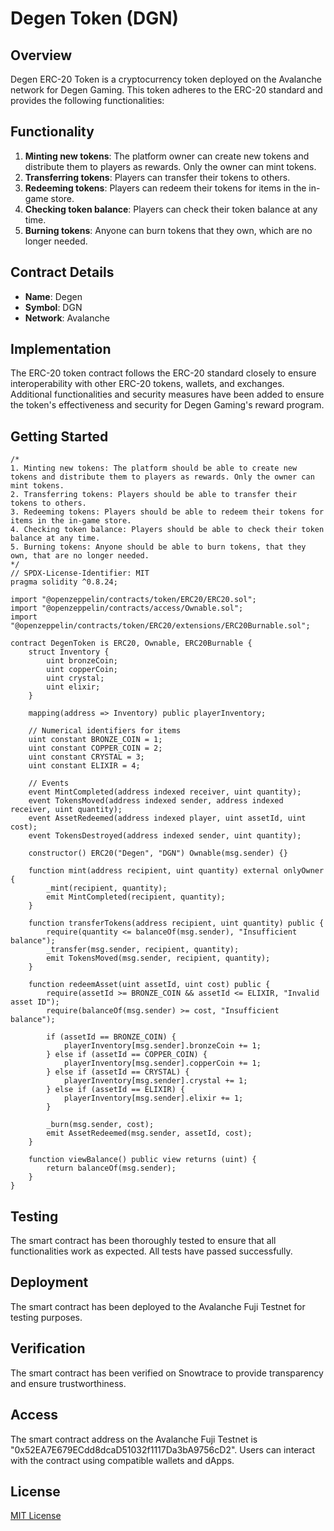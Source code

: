 # Degen Token (DGN)

## Overview
Degen ERC-20 Token is a cryptocurrency token deployed on the Avalanche network for Degen Gaming. This token adheres to the ERC-20 standard and provides the following functionalities:

## Functionality
1. **Minting new tokens**: The platform owner can create new tokens and distribute them to players as rewards. Only the owner can mint tokens.
2. **Transferring tokens**: Players can transfer their tokens to others.
3. **Redeeming tokens**: Players can redeem their tokens for items in the in-game store.
4. **Checking token balance**: Players can check their token balance at any time.
5. **Burning tokens**: Anyone can burn tokens that they own, which are no longer needed.

## Contract Details
- **Name**: Degen
- **Symbol**: DGN
- **Network**: Avalanche

## Implementation
The ERC-20 token contract follows the ERC-20 standard closely to ensure interoperability with other ERC-20 tokens, wallets, and exchanges. Additional functionalities and security measures have been added to ensure the token's effectiveness and security for Degen Gaming's reward program.

## Getting Started
```solidity
/*
1. Minting new tokens: The platform should be able to create new tokens and distribute them to players as rewards. Only the owner can mint tokens.
2. Transferring tokens: Players should be able to transfer their tokens to others.
3. Redeeming tokens: Players should be able to redeem their tokens for items in the in-game store.
4. Checking token balance: Players should be able to check their token balance at any time.
5. Burning tokens: Anyone should be able to burn tokens, that they own, that are no longer needed.
*/
// SPDX-License-Identifier: MIT
pragma solidity ^0.8.24;

import "@openzeppelin/contracts/token/ERC20/ERC20.sol";
import "@openzeppelin/contracts/access/Ownable.sol";
import "@openzeppelin/contracts/token/ERC20/extensions/ERC20Burnable.sol";

contract DegenToken is ERC20, Ownable, ERC20Burnable {
    struct Inventory {
        uint bronzeCoin;
        uint copperCoin;
        uint crystal;
        uint elixir;
    }

    mapping(address => Inventory) public playerInventory;

    // Numerical identifiers for items
    uint constant BRONZE_COIN = 1;
    uint constant COPPER_COIN = 2;
    uint constant CRYSTAL = 3;
    uint constant ELIXIR = 4;

    // Events
    event MintCompleted(address indexed receiver, uint quantity);
    event TokensMoved(address indexed sender, address indexed receiver, uint quantity);
    event AssetRedeemed(address indexed player, uint assetId, uint cost);
    event TokensDestroyed(address indexed sender, uint quantity);

    constructor() ERC20("Degen", "DGN") Ownable(msg.sender) {}

    function mint(address recipient, uint quantity) external onlyOwner {
        _mint(recipient, quantity);
        emit MintCompleted(recipient, quantity);
    }

    function transferTokens(address recipient, uint quantity) public {
        require(quantity <= balanceOf(msg.sender), "Insufficient balance");
        _transfer(msg.sender, recipient, quantity);
        emit TokensMoved(msg.sender, recipient, quantity);
    }

    function redeemAsset(uint assetId, uint cost) public {
        require(assetId >= BRONZE_COIN && assetId <= ELIXIR, "Invalid asset ID");
        require(balanceOf(msg.sender) >= cost, "Insufficient balance");

        if (assetId == BRONZE_COIN) {
            playerInventory[msg.sender].bronzeCoin += 1;
        } else if (assetId == COPPER_COIN) {
            playerInventory[msg.sender].copperCoin += 1;
        } else if (assetId == CRYSTAL) {
            playerInventory[msg.sender].crystal += 1;
        } else if (assetId == ELIXIR) {
            playerInventory[msg.sender].elixir += 1;
        }

        _burn(msg.sender, cost);
        emit AssetRedeemed(msg.sender, assetId, cost);
    }

    function viewBalance() public view returns (uint) {
        return balanceOf(msg.sender);
    }
}
```
    
## Testing
The smart contract has been thoroughly tested to ensure that all functionalities work as expected. All tests have passed successfully.

## Deployment
The smart contract has been deployed to the Avalanche Fuji Testnet for testing purposes.

## Verification
The smart contract has been verified on Snowtrace to provide transparency and ensure trustworthiness.

## Access
The smart contract address on the Avalanche Fuji Testnet is "0x52EA7E679ECdd8dcaD51032f1117Da3bA9756cD2". Users can interact with the contract using compatible wallets and dApps.

## License
[MIT License](../../LICENSE)
